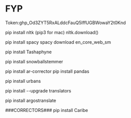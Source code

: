 # FYP

Token: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

pip install nltk (pip3 for mac)
nltk.download()


pip install spacy
spacy download en_core_web_sm


pip install Tashaphyne

pip install snowballstemmer

pip install ar-corrector
pip install pandas

pip install urbans

pip install --upgrade translators

pip install argostranslate


###CORRECTORS###
pip install Caribe

